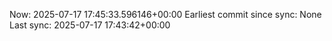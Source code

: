 Now: 2025-07-17 17:45:33.596146+00:00 Earliest commit since sync: None Last sync: 2025-07-17 17:43:42+00:00
